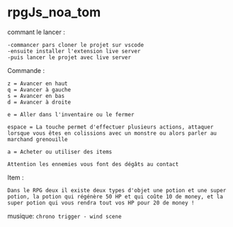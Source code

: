 # rpgJs_noa_tom

commant le lancer :
```
-commancer pars cloner le projet sur vscode
-ensuite installer l'extension live server
-puis lancer le projet avec live server
```

Commande :
```
z = Avancer en haut
q = Avancer à gauche
s = Avancer en bas
d = Avancer à droite

e = Aller dans l'inventaire ou le fermer

espace = La touche permet d'effectuer plusieurs actions, attaquer lorsque vous êtes en colissions avec un monstre ou alors parler au marchand grenouille

a = Acheter ou utiliser des items

Attention les ennemies vous font des dégâts au contact

```             

Item : 
```
Dans le RPG deux il existe deux types d'objet une potion et une super potion, la potion qui régénère 50 HP et qui coûte 10 de money, et la super potion qui vous rendra tout vos HP pour 20 de money ! 
```

musique: ```chrono trigger - wind scene```
